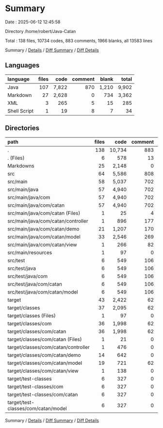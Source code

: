 # Summary

Date : 2025-06-12 12:45:58

Directory /home/robert/Java-Catan

Total : 138 files,  10734 codes, 883 comments, 1966 blanks, all 13583 lines

Summary / [Details](details.md) / [Diff Summary](diff.md) / [Diff Details](diff-details.md)

## Languages
| language | files | code | comment | blank | total |
| :--- | ---: | ---: | ---: | ---: | ---: |
| Java | 107 | 7,822 | 870 | 1,210 | 9,902 |
| Markdown | 27 | 2,628 | 0 | 734 | 3,362 |
| XML | 3 | 265 | 5 | 15 | 285 |
| Shell Script | 1 | 19 | 8 | 7 | 34 |

## Directories
| path | files | code | comment | blank | total |
| :--- | ---: | ---: | ---: | ---: | ---: |
| . | 138 | 10,734 | 883 | 1,966 | 13,583 |
| . (Files) | 6 | 578 | 13 | 134 | 725 |
| Markdowns | 25 | 2,148 | 0 | 617 | 2,765 |
| src | 64 | 5,586 | 808 | 1,194 | 7,588 |
| src/main | 58 | 5,037 | 702 | 1,025 | 6,764 |
| src/main/java | 57 | 4,940 | 702 | 1,022 | 6,664 |
| src/main/java/com | 57 | 4,940 | 702 | 1,022 | 6,664 |
| src/main/java/com/catan | 57 | 4,940 | 702 | 1,022 | 6,664 |
| src/main/java/com/catan (Files) | 1 | 25 | 4 | 8 | 37 |
| src/main/java/com/catan/controller | 1 | 896 | 177 | 225 | 1,298 |
| src/main/java/com/catan/demo | 21 | 1,207 | 170 | 305 | 1,682 |
| src/main/java/com/catan/model | 33 | 2,546 | 269 | 422 | 3,237 |
| src/main/java/com/catan/view | 1 | 266 | 82 | 62 | 410 |
| src/main/resources | 1 | 97 | 0 | 3 | 100 |
| src/test | 6 | 549 | 106 | 169 | 824 |
| src/test/java | 6 | 549 | 106 | 169 | 824 |
| src/test/java/com | 6 | 549 | 106 | 169 | 824 |
| src/test/java/com/catan | 6 | 549 | 106 | 169 | 824 |
| src/test/java/com/catan/model | 6 | 549 | 106 | 169 | 824 |
| target | 43 | 2,422 | 62 | 21 | 2,505 |
| target/classes | 37 | 2,095 | 62 | 21 | 2,178 |
| target/classes (Files) | 1 | 97 | 0 | 3 | 100 |
| target/classes/com | 36 | 1,998 | 62 | 18 | 2,078 |
| target/classes/com/catan | 36 | 1,998 | 62 | 18 | 2,078 |
| target/classes/com/catan (Files) | 1 | 21 | 0 | 0 | 21 |
| target/classes/com/catan/controller | 1 | 476 | 0 | 5 | 481 |
| target/classes/com/catan/demo | 14 | 642 | 0 | 11 | 653 |
| target/classes/com/catan/model | 19 | 721 | 62 | 2 | 785 |
| target/classes/com/catan/view | 1 | 138 | 0 | 0 | 138 |
| target/test-classes | 6 | 327 | 0 | 0 | 327 |
| target/test-classes/com | 6 | 327 | 0 | 0 | 327 |
| target/test-classes/com/catan | 6 | 327 | 0 | 0 | 327 |
| target/test-classes/com/catan/model | 6 | 327 | 0 | 0 | 327 |

Summary / [Details](details.md) / [Diff Summary](diff.md) / [Diff Details](diff-details.md)